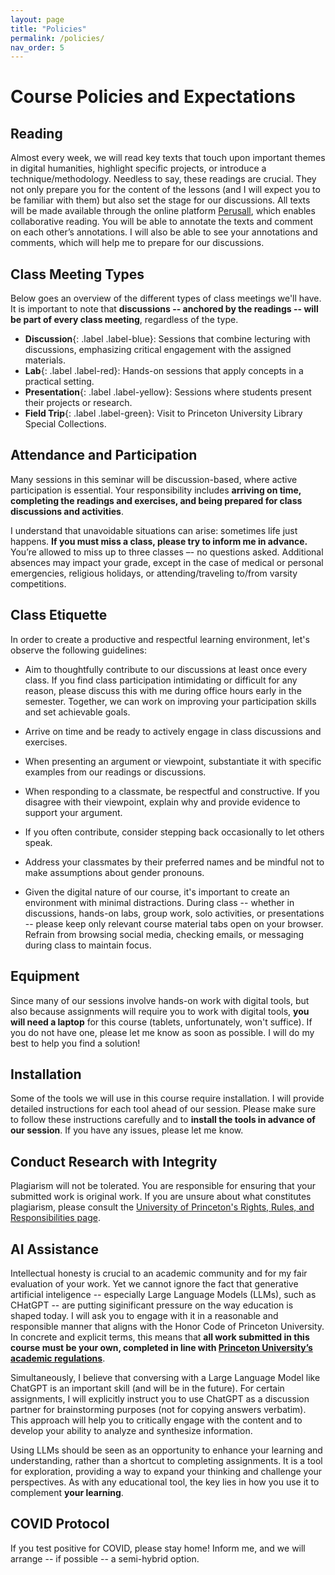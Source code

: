 ```yaml
---
layout: page
title: "Policies"
permalink: /policies/
nav_order: 5
---
```


# Course Policies and Expectations

## Reading

Almost every week, we will read key texts that touch upon important themes in digital humanities, highlight specific projects, or introduce a technique/methodology. Needless to say, these readings are crucial. They not only prepare you for the content of the lessons (and I will expect you to be familiar with them) but also set the stage for our discussions. All texts will be made available through the online platform [Perusall](https://www.perusall.com/), which enables collaborative reading. You will be able to annotate the texts and comment on each other’s annotations. I will also be able to see your annotations and comments, which will help me to prepare for our discussions.

## Class Meeting Types

Below goes an overview of the different types of class meetings we'll have. It is important to note that **discussions -- anchored by the readings -- will be part of every class meeting**, regardless of the type.

- **Discussion**{: .label .label-blue}: Sessions that combine lecturing with discussions, emphasizing critical engagement with the assigned materials.
- **Lab**{: .label .label-red}: Hands-on sessions that apply concepts in a practical setting.
- **Presentation**{: .label .label-yellow}: Sessions where students present their projects or research.
- **Field Trip**{: .label .label-green}: Visit to Princeton University Library Special Collections.

## Attendance and Participation

Many sessions in this seminar will be discussion-based, where active participation is essential. Your responsibility includes **arriving on time, completing the readings and exercises, and being prepared for class discussions and activities**.

I understand that unavoidable situations can arise: sometimes life just happens. **If you must miss a class, please try to inform me in advance.** You’re allowed to miss up to three classes –- no questions asked. Additional absences may impact your grade, except in the case of medical or personal emergencies, religious holidays, or attending/traveling to/from varsity competitions.

## Class Etiquette

In order to create a productive and respectful learning environment, let's observe the following guidelines:

- Aim to thoughtfully contribute to our discussions at least once every class. If you find class participation intimidating or difficult for any reason, please discuss this with me during office hours early in the semester. Together, we can work on improving your participation skills and set achievable goals.

- Arrive on time and be ready to actively engage in class discussions and exercises.

- When presenting an argument or viewpoint, substantiate it with specific examples from our readings or discussions.

- When responding to a classmate, be respectful and constructive. If you disagree with their viewpoint, explain why and provide evidence to support your argument.

- If you often contribute, consider stepping back occasionally to let others speak.

- Address your classmates by their preferred names and be mindful not to make assumptions about gender pronouns.

- Given the digital nature of our course, it's important to create an environment with minimal distractions. During class -- whether in discussions, hands-on labs, group work, solo activities, or presentations -- please keep only relevant course material tabs open on your browser. Refrain from browsing social media, checking emails, or messaging during class to maintain focus.

## Equipment

Since many of our sessions involve hands-on work with digital tools, but also because assignments will require you to work with digital tools, **you will need a laptop** for this course (tablets, unfortunately, won't suffice). If you do not have one, please let me know as soon as possible. I will do my best to help you find a solution!

## Installation

Some of the tools we will use in this course require installation. I will provide detailed instructions for each tool ahead of our session. Please make sure to follow these instructions carefully and to **install the tools in advance of our session**. If you have any issues, please let me know.

## Conduct Research with Integrity

Plagiarism will not be tolerated. You are responsible for ensuring that your submitted work is original work. If you are unsure about what constitutes plagiarism, please consult the [University of Princeton's Rights, Rules, and Responsibilities page](https://rrr.princeton.edu/2023/students-and-university/24-academic-regulations#comp246).

## AI Assistance

Intellectual honesty is crucial to an academic community and for my fair evaluation of your work. Yet we cannot ignore the fact that generative artificial inteligence -- especially Large Language Models (LLMs), such as CHatGPT -- are putting siginificant pressure on the way education is shaped today. I will ask you to engage with it in a reasonable and responsible manner that aligns with the Honor Code of Princeton University. In concrete and explicit terms, this means that **all work submitted in this course must be your own, completed in line with [Princeton University’s academic regulations](https://rrr.princeton.edu/2022/students-and-university/24-academic-regulations)**.

Simultaneously, I believe that conversing with a Large Language Model like ChatGPT is an important skill (and will be in the future). For certain assignments, I will explicitly instruct you to use ChatGPT as a discussion partner for brainstorming purposes (not for copying answers verbatim). This approach will help you to critically engage with the content and to develop your ability to analyze and synthesize information.

Using LLMs should be seen as an opportunity to enhance your learning and understanding, rather than a shortcut to completing assignments. It is a tool for exploration, providing a way to expand your thinking and challenge your perspectives. As with any educational tool, the key lies in how you use it to complement **your learning**.

## COVID Protocol

If you test positive for COVID, please stay home! Inform me, and we will arrange -- if possible -- a semi-hybrid option.